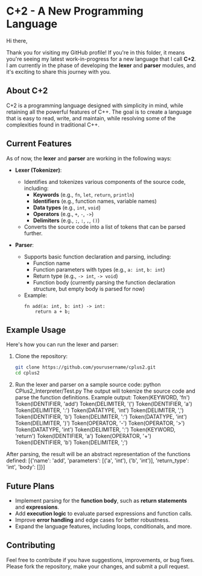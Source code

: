 # C+2 - A New Programming Language

Hi there,

Thank you for visiting my GitHub profile! If you're in this folder, it means you're seeing my latest work-in-progress for a new language that I call **C+2**. I am currently in the phase of developing the **lexer** and **parser** modules, and it's exciting to share this journey with you.

## About C+2

C+2 is a programming language designed with simplicity in mind, while retaining all the powerful features of C++. The goal is to create a language that is easy to read, write, and maintain, while resolving some of the complexities found in traditional C++.

## Current Features

As of now, the **lexer** and **parser** are working in the following ways:

- **Lexer (Tokenizer)**:
  - Identifies and tokenizes various components of the source code, including:
    - **Keywords** (e.g., `fn`, `let`, `return`, `println`)
    - **Identifiers** (e.g., function names, variable names)
    - **Data types** (e.g., `int`, `void`)
    - **Operators** (e.g., `+`, `-`, `->`)
    - **Delimiters** (e.g., `;`, `:`, `,`, `()`)
  - Converts the source code into a list of tokens that can be parsed further.

- **Parser**:
  - Supports basic function declaration and parsing, including:
    - Function name
    - Function parameters with types (e.g., `a: int`, `b: int`)
    - Return type (e.g., `-> int`, `-> void`)
    - Function body (currently parsing the function declaration structure, but empty body is parsed for now)
  - Example: 
    ```plaintext
    fn add(a: int, b: int) -> int:
        return a + b;
    ```

## Example Usage

Here's how you can run the lexer and parser:

1. Clone the repository:
   ```bash
   git clone https://github.com/yourusername/cplus2.git
   cd cplus2
2. Run the lexer and parser on a sample source code:
   python CPlus2_Interpreter/Test.py
The output will tokenize the source code and parse the function definitions. Example output:
   Token(KEYWORD, 'fn')
   Token(IDENTIFIER, 'add')
   Token(DELIMITER, '(')
   Token(IDENTIFIER, 'a')
   Token(DELIMITER, ':')
   Token(DATATYPE, 'int')
   Token(DELIMITER, ',')
   Token(IDENTIFIER, 'b')
   Token(DELIMITER, ':')
   Token(DATATYPE, 'int')
   Token(DELIMITER, ')')
   Token(OPERATOR, '-')
   Token(OPERATOR, '>')
   Token(DATATYPE, 'int')
   Token(DELIMITER, ':')
   Token(KEYWORD, 'return')
   Token(IDENTIFIER, 'a')
   Token(OPERATOR, '+')
   Token(IDENTIFIER, 'b')
   Token(DELIMITER, ';')

After parsing, the result will be an abstract representation of the functions defined:
   [{'name': 'add', 'parameters': [('a', 'int'), ('b', 'int')], 'return_type': 'int', 'body': []}]

## Future Plans
  - Implement parsing for the **function body**, such as **return statements** and **expressions**.
  - Add **execution logic** to evaluate parsed expressions and function calls.
  - Improve **error handling** and edge cases for better robustness.
  - Expand the language features, including loops, conditionals, and more.

## Contributing
Feel free to contribute if you have suggestions, improvements, or bug fixes. Please fork the repository, make your changes, and submit a pull request.



